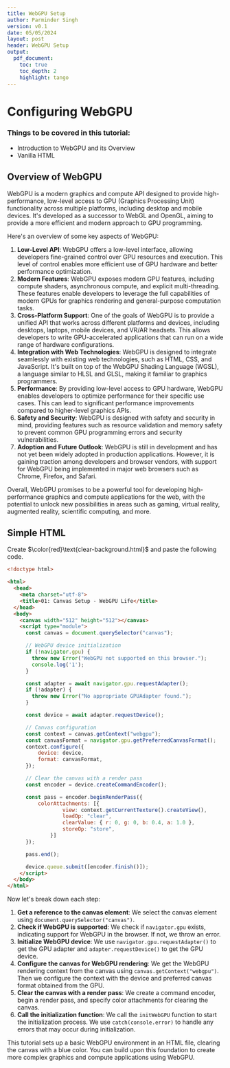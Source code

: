 ```yaml
---
title: WebGPU Setup
author: Parminder Singh
version: v0.1
date: 05/05/2024
layout: post
header: WebGPU Setup
output:
  pdf_document:
    toc: true
    toc_depth: 2
    highlight: tango
---
```


# Configuring WebGPU

### Things to be covered in this tutorial:

- Introduction to WebGPU and its Overview
- Vanilla HTML

## Overview of WebGPU

WebGPU is a modern graphics and compute API designed to provide high-performance, low-level access to GPU (Graphics Processing Unit) functionality across multiple platforms, including desktop and mobile devices. It's developed as a successor to WebGL and OpenGL, aiming to provide a more efficient and modern approach to GPU programming.

Here's an overview of some key aspects of WebGPU:

1. **Low-Level API**: WebGPU offers a low-level interface, allowing developers fine-grained control over GPU resources and execution. This level of control enables more efficient use of GPU hardware and better performance optimization.
2. **Modern Features**: WebGPU exposes modern GPU features, including compute shaders, asynchronous compute, and explicit multi-threading. These features enable developers to leverage the full capabilities of modern GPUs for graphics rendering and general-purpose computation tasks.
3. **Cross-Platform Support**: One of the goals of WebGPU is to provide a unified API that works across different platforms and devices, including desktops, laptops, mobile devices, and VR/AR headsets. This allows developers to write GPU-accelerated applications that can run on a wide range of hardware configurations.
4. **Integration with Web Technologies**: WebGPU is designed to integrate seamlessly with existing web technologies, such as HTML, CSS, and JavaScript. It's built on top of the WebGPU Shading Language (WGSL), a language similar to HLSL and GLSL, making it familiar to graphics programmers.
5. **Performance**: By providing low-level access to GPU hardware, WebGPU enables developers to optimize performance for their specific use cases. This can lead to significant performance improvements compared to higher-level graphics APIs.
6. **Safety and Security**: WebGPU is designed with safety and security in mind, providing features such as resource validation and memory safety to prevent common GPU programming errors and security vulnerabilities.
7. **Adoption and Future Outlook**: WebGPU is still in development and has not yet been widely adopted in production applications. However, it is gaining traction among developers and browser vendors, with support for WebGPU being implemented in major web browsers such as Chrome, Firefox, and Safari.

Overall, WebGPU promises to be a powerful tool for developing high-performance graphics and compute applications for the web, with the potential to unlock new possibilities in areas such as gaming, virtual reality, augmented reality, scientific computing, and more.

## Simple HTML

Create  $\color{red}\text{clear-background.html}$ and paste the following code.

```html
<!doctype html>

<html>
  <head>
    <meta charset="utf-8">
    <title>01: Canvas Setup - WebGPU Life</title>
  </head>
  <body>
    <canvas width="512" height="512"></canvas>
    <script type="module">
      const canvas = document.querySelector("canvas");

      // WebGPU device initialization
      if (!navigator.gpu) {
        throw new Error("WebGPU not supported on this browser.");
        console.log('1');
      }

      const adapter = await navigator.gpu.requestAdapter();
      if (!adapter) {
        throw new Error("No appropriate GPUAdapter found.");
      }

      const device = await adapter.requestDevice();

      // Canvas configuration
      const context = canvas.getContext("webgpu");
      const canvasFormat = navigator.gpu.getPreferredCanvasFormat();
      context.configure({
          device: device,
          format: canvasFormat,
      });

      // Clear the canvas with a render pass
      const encoder = device.createCommandEncoder();

      const pass = encoder.beginRenderPass({
          colorAttachments: [{
                  view: context.getCurrentTexture().createView(),
                  loadOp: "clear",
                  clearValue: { r: 0, g: 0, b: 0.4, a: 1.0 },
                  storeOp: "store",
              }]
      });

      pass.end();

      device.queue.submit([encoder.finish()]);
    </script>
  </body>
</html>
```

Now let's break down each step:

1. **Get a reference to the canvas element**: We select the canvas element using `document.querySelector("canvas")`.
2. **Check if WebGPU is supported**: We check if `navigator.gpu` exists, indicating support for WebGPU in the browser. If not, we throw an error.
3. **Initialize WebGPU device**: We use `navigator.gpu.requestAdapter()` to get the GPU adapter and `adapter.requestDevice()` to get the GPU device.
4. **Configure the canvas for WebGPU rendering**: We get the WebGPU rendering context from the canvas using `canvas.getContext("webgpu")`. Then we configure the context with the device and preferred canvas format obtained from the GPU.
5. **Clear the canvas with a render pass**: We create a command encoder, begin a render pass, and specify color attachments for clearing the canvas.
6. **Call the initialization function**: We call the `initWebGPU` function to start the initialization process. We use `catch(console.error)` to handle any errors that may occur during initialization.

This tutorial sets up a basic WebGPU environment in an HTML file, clearing the canvas with a blue color. You can build upon this foundation to create more complex graphics and compute applications using WebGPU.
